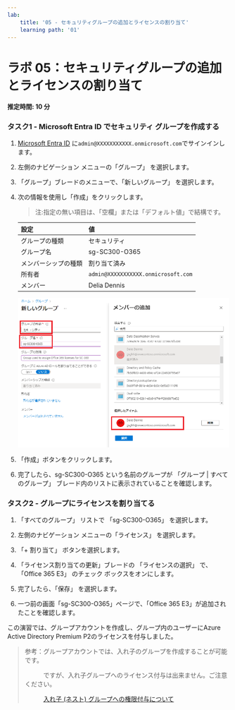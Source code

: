 ```yaml
---
lab:
    title: '05 - セキュリティグループの追加とライセンスの割り当て'
    learning path: '01'
---
```


# ラボ 05：セキュリティグループの追加とライセンスの割り当て

#### 推定時間: 10 分

### タスク1 - Microsoft Entra ID でセキュリティ グループを作成する

1. [Microsoft Entra ID]( https://portal.azure.com/#blade/Microsoft_AAD_IAM/ActiveDirectoryMenuBlade/Overview) に`admin@XXXXXXXXXXX.onmicrosoft.com`でサインインします。

2. 左側のナビゲーション メニューの「グループ」 を選択します。

3. 「グループ」ブレードのメニューで、「新しいグループ」 を選択します。

4. 次の情報を使用し「作成」をクリックします。

    > 注:指定の無い項目は、「空欄」または「デフォルト値」で結構です。

    | 設定 | 値 |
    | :--- | :--- |
    | グループの種類| セキュリティ |
    | グループ名| sg-SC300-O365 |
    | メンバーシップの種類| 割り当て済み |
    | 所有者| `admin@XXXXXXXXXXX.onmicrosoft.com` |
    | メンバー | Delia Dennis |

    ![「グループの種類」、「グループ名」、「所有者」、「メンバー」が強調表示された「新しいグループ」ブレードが表示されている画面イメージ](./media/lp1-mod2-create-group.png)

5. 「作成」ボタンをクリックします。

6. 完了したら、sg-SC300-O365 という名前のグループが 「グループ | すべてのグループ」 ブレード内のリストに表示されていることを確認します。

    

### タスク2 - グループにライセンスを割り当てる

1. 「すべてのグループ」 リストで 「sg-SC300-O365」 を選択します。

2. 左側のナビゲーション メニューの「ライセンス」 を選択します。

3. 「+ 割り当て」 ボタンを選択します。 

4. 「ライセンス割り当ての更新」ブレードの 「ライセンスの選択」 で、「Office 365 E3」 のチェック ボックスをオンにします。

5. 完了したら、「保存」 を選択します。

6. 一つ前の画面「sg-SC300-O365」ページで、「Office 365 E3」が追加されたことを確認します。

     

この演習では、グループアカウントを作成し、グループ内のユーザーにAzure Active Directory Premium P2のライセンスを付与しました。

> 参考：グループアカウントでは、入れ子のグループを作成することが可能です。
>
> 　　　ですが、入れ子グループへのライセンス付与は出来ません。ご注意ください。
>
> 　　　[入れ子 (ネスト) グループへの権限付与について](https://jpazureid.github.io/blog/azure-active-directory/nesting-group/)
